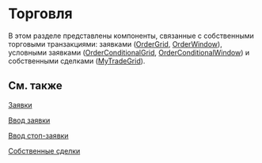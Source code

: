 # Торговля

В этом разделе представлены компоненты, связанные с собственными торговыми транзакциями: заявками ([OrderGrid](xref:StockSharp.Xaml.OrderGrid), [OrderWindow](xref:StockSharp.Xaml.OrderWindow)), условными заявками ([OrderConditionalGrid](xref:StockSharp.Xaml.OrderConditionalGrid), [OrderConditionalWindow](xref:StockSharp.Xaml.OrderConditionalWindow)) и собственными сделками ([MyTradeGrid](xref:StockSharp.Xaml.MyTradeGrid)).

## См. также

[Заявки](GuiOrderGrid.md)

[Ввод заявки](GuiOrderWindow.md)

[Ввод стоп\-заявки](GuiOrderConditionalWindow.md)

[Собственные сделки](GuiMyTradeGrid.md)
